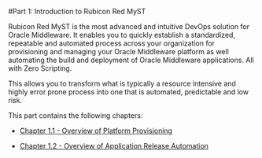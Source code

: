 #Part 1: Introduction to Rubicon Red MyST  

Rubicon Red MyST is the most advanced and intuitive DevOps solution for Oracle Middleware. It enables you to quickly establish a standardized, repeatable and automated process across your organization for provisioning and managing your Oracle Middleware platform as well automating the build and deployment of Oracle Middleware applications. All with Zero Scripting.

This allows you to transform what is typically a resource intensive and highly error prone process into one that is automated, predictable and low risk.

This part contains the following chapters:

* [Chapter 1.1 - Overview of Platform Provisioning](part1/overviewApplicationReleaseAutomation/overviewApplicationReleaseAutomation.md)

* [Chapter 1.2 - Overview of Application Release Automation](part1/overviewPlatformProvisioning/overviewPlatformProvisioning.md)



